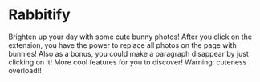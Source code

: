 # Rabbitify
Brighten up your day with some cute bunny photos! After you click on the extension, you have the power to replace all photos on the page with bunnies! Also as a bonus, you could make a paragraph disappear by just clicking on it! More cool features for you to discover! Warning: cuteness overload!!
